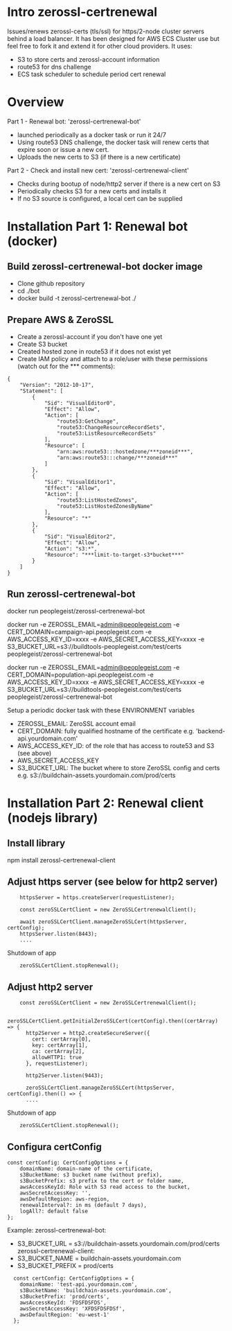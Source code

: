 # Intro zerossl-certrenewal
Issues/renews zerossl-certs (tls/ssl) for https/2-node cluster servers behind a load balancer.
It has been designed for AWS ECS Cluster use but feel free to fork it and extend it for other cloud providers.
It uses:
- S3 to store certs and zerossl-account information
- route53 for dns challenge
- ECS task scheduler to schedule period cert renewal


# Overview
Part 1 - Renewal bot: 'zerossl-certrenewal-bot'
- launched periodically as a docker task or run it 24/7
- Using route53 DNS challenge, the docker task will renew certs that expire soon or issue a new cert.
- Uploads the new certs to S3 (if there is a new certificate)


Part 2 - Check and install new cert: 'zerossl-certrenewal-client'
- Checks during bootup of node/http2 server if there is a new cert on S3
- Periodically checks S3 for a new certs and installs it
- If no S3 source is configured, a local cert can be supplied

# Installation Part 1: Renewal bot (docker)
## Build zerossl-certrenewal-bot docker image
- Clone github repository
- cd ./bot
- docker build -t zerossl-certrenewal-bot ./
## Prepare AWS & ZeroSSL
- Create a zerossl-account if you don't have one yet
- Create S3 bucket
- Created hosted zone in route53 if it does not exist yet
- Create IAM policy and attach to a role/user with these permissions (watch out for the *** comments):

```
{
    "Version": "2012-10-17",
    "Statement": [
        {
            "Sid": "VisualEditor0",
            "Effect": "Allow",
            "Action": [
                "route53:GetChange",
                "route53:ChangeResourceRecordSets",
                "route53:ListResourceRecordSets"
            ],
            "Resource": [
                "arn:aws:route53:::hostedzone/***zoneid***",
                "arn:aws:route53:::change/***zoneid***"
            ]
        },
        {
            "Sid": "VisualEditor1",
            "Effect": "Allow",
            "Action": [
                "route53:ListHostedZones",
                "route53:ListHostedZonesByName"
            ],
            "Resource": "*"
        },
        {
            "Sid": "VisualEditor2",
            "Effect": "Allow",
            "Action": "s3:*",
            "Resource": "***limit-to-target-s3*bucket***"
        }
    ]
}
```

## Run zerossl-certrenewal-bot
docker run peoplegeist/zerossl-certrenewal-bot

docker run -e ZEROSSL_EMAIL=admin@peoplegeist.com -e CERT_DOMAIN=campaign-api.peoplegeist.com -e AWS_ACCESS_KEY_ID=xxxx -e AWS_SECRET_ACCESS_KEY=xxxx -e S3_BUCKET_URL=s3://buildtools-peoplegeist.com/test/certs peoplegeist/zerossl-certrenewal-bot

docker run -e ZEROSSL_EMAIL=admin@peoplegeist.com -e CERT_DOMAIN=population-api.peoplegeist.com -e AWS_ACCESS_KEY_ID=xxxx -e AWS_SECRET_ACCESS_KEY=xxxx -e S3_BUCKET_URL=s3://buildtools-peoplegeist.com/test/certs peoplegeist/zerossl-certrenewal-bot

Setup a periodic docker task with these ENVIRONMENT variables
- ZEROSSL_EMAIL: ZeroSSL account email
- CERT_DOMAIN: fully qualified hostname of the certificate e.g. 'backend-api.yourdomain.com'
- AWS_ACCESS_KEY_ID: of the role that has access to route53 and S3 (see above)
- AWS_SECRET_ACCESS_KEY
- S3_BUCKET_URL: The bucket where to store ZeroSSL config and certs e.g. s3://buildchain-assets.yourdomain.com/prod/certs

# Installation Part 2: Renewal client (nodejs library)
## Install library

npm install zerossl-certrenewal-client

## Adjust https server (see below for http2 server)

```
    httpsServer = https.createServer(requestListener);

    const zeroSSLCertClient = new ZeroSSLCertrenewalClient();

    await zeroSSLCertClient.manageZeroSSLCert(httpsServer, certConfig);    
    httpsServer.listen(8443);
    ....

```

Shutdown of app
```
    zeroSSLCertClient.stopRenewal();
```

## Adjust http2 server 

```
    const zeroSSLCertClient = new ZeroSSLCertrenewalClient();
    
    zeroSSLCertClient.getInitialZeroSSLCert(certConfig).then((certArray) => {
      http2Server = http2.createSecureServer({
        cert: certArray[0],
        key: certArray[1],
        ca: certArray[2],
        allowHTTP1: true
      }, requestListener);

      http2Server.listen(9443);

      zeroSSLCertClient.manageZeroSSLCert(httpsServer, certConfig).then(() => {
      ....

```

Shutdown of app
```
    zeroSSLCertClient.stopRenewal();
```

## Configura certConfig

```
const certConfig: CertConfigOptions = {
    domainName: domain-name of the certificate,
    s3BucketName: s3 bucket name (without prefix),
    s3BucketPrefix: s3 prefix to the cert or folder name,
    awsAccessKeyId: Role with S3 read access to the bucket,
    awsSecretAccessKey: '',
    awsDefaultRegion: aws-region,
    renewalInterval?: in ms (default 7 days),
    logAll?: default false
};

```

Example:
zerossl-certrenewal-bot:
- S3_BUCKET_URL = s3://buildchain-assets.yourdomain.com/prod/certs
zerossl-certrenewal-client:
- S3_BUCKET_NAME = buildchain-assets.yourdomain.com
- S3_BUCKET_PREFIX =  prod/certs

```
  const certConfig: CertConfigOptions = {
    domainName: 'test-api.yourdomain.com',
    s3BucketName: 'buildchain-assets.yourdomain.com',
    s3BucketPrefix: 'prod/certs',
    awsAccessKeyId: 'FDSFDSFDS',
    awsSecretAccessKey: 'XFDSFDSFDSf',
    awsDefaultRegion: 'eu-west-1'
  };
```